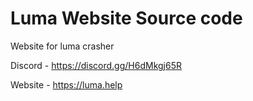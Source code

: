 
# Luma Website Source code

Website for luma crasher

Discord - https://discord.gg/H6dMkgj65R

Website - https://luma.help
